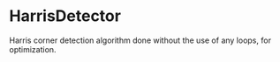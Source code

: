 # HarrisDetector
Harris corner detection algorithm done without the use of any loops, for optimization.
